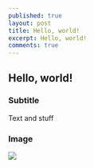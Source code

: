 ```yaml
---
published: true
layout: post
title: Hello, world!
excerpt: Hello, world!
comments: true
---
```


## Hello, world!

### Subtitle

Text and stuff

### Image

![](https://orig00.deviantart.net/63c4/f/2016/132/f/6/shibainudoge_by_mtsugarr-da28u6r.png)
